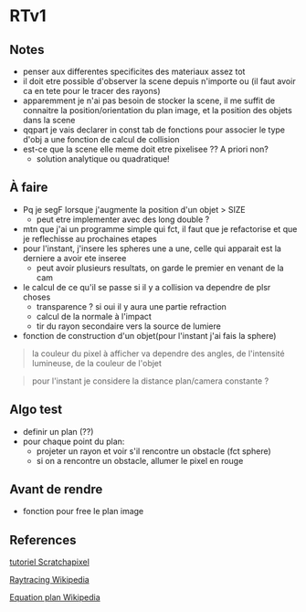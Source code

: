 RTv1
====

Notes
-----
- penser aux differentes specificites des materiaux assez tot
- il doit etre possible d'observer la scene depuis n'importe ou
	(il faut avoir ca en tete pour le tracer des rayons)
- apparemment je n'ai pas besoin de stocker la scene, il me suffit de connaitre
	la position/orientation du plan image, et la position des objets dans la scene
- qqpart je vais declarer in const tab de fonctions pour associer le type d'obj a une
	fonction de calcul de collision
- est-ce que la scene elle meme doit etre pixelisee ?? A priori non?
	- solution analytique ou quadratique!

À faire
-------
- Pq je segF lorsque j'augmente la position d'un objet > SIZE
	- peut etre implementer avec des long double ?
- mtn que j'ai un programme simple qui fct, il faut que je refactorise et que je reflechisse au prochaines etapes
- pour l'instant, j'insere les spheres une a une, celle qui apparait est la derniere a avoir ete inseree
	- peut avoir plusieurs resultats, on garde le premier en venant de la cam
- le calcul de ce qu'il se passe si il y a collision va dependre de plsr choses
	- transparence ? si oui il y aura une partie refraction
	- calcul de la normale à l'impact
	- tir du rayon secondaire vers la source de lumiere
- fonction de construction d'un objet(pour l'instant j'ai fais la sphere)

> la couleur du pixel à afficher va dependre des angles, de l'intensité lumineuse,
> de la couleur de l'objet

> pour l'instant je considere la distance plan/camera constante ?


Algo test
---------
- definir un plan (??)
- pour chaque point du plan:
	- projeter un rayon et voir s'il rencontre un obstacle (fct sphere)
	- si on a rencontre un obstacle, allumer le pixel en rouge

Avant de rendre
---------------
- fonction pour free le plan image

References
----------
[tutoriel Scratchapixel](http://www.scratchapixel.com/lessons/3d-basic-rendering/introduction-to-ray-tracing/ray-tracing-practical-example)

[Raytracing Wikipedia](https://en.wikipedia.org/wiki/Ray_tracing_(graphics))

[Equation plan Wikipedia](https://fr.wikipedia.org/wiki/Plan_(math%C3%A9matiques)#D.C3.A9finition_par_un_vecteur_normal_et_un_point)
